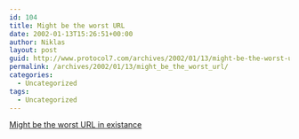 ```yaml
---
id: 104
title: Might be the worst URL
date: 2002-01-13T15:26:51+00:00
author: Niklas
layout: post
guid: http://www.protocol7.com/archives/2002/01/13/might-be-the-worst-url/
permalink: /archives/2002/01/13/might_be_the_worst_url/
categories:
  - Uncategorized
tags:
  - Uncategorized
---
```

<div class='microid-362852a5e8c58098d0ae4e666e7ef655e80c0e6d'>
  <p>
    <a href="http://i.have.spent.my.life.in.deep.sin.so.when.i.died.the.devil.have.refused.to.let.me.get.in.to.the.hell.and.now.i.am.chatting.with.other.dorks.outside.of.the.gate.of.heaven.ru/">Might be the worst URL in existance</a>
  </p>
</div>